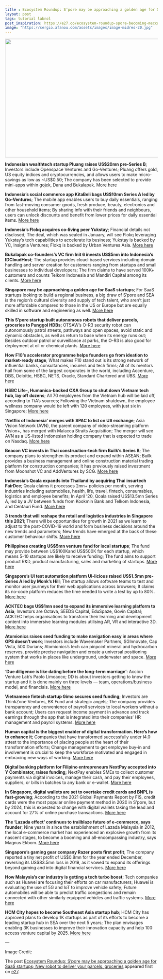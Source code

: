 ```yaml
---
title : Ecosystem Roundup: S’pore may be approaching a golden age for SaaS startups; New robot to deliver your parcels, groceries
layout: post
tags: tutorial labnol
post_inspiration: https://e27.co/ecosystem-roundup-spore-becoming-mecca-for-saas-startups-new-robot-to-deliver-your-parcels-groceries-20210325/
image: "https://sergio.afanou.com/assets/images/image-midres-20.jpg"
---
```


<img loading="lazy" class="aligncenter size-full wp-image-411001" src="https://e27.co/wp-content/uploads/2021/03/OTSAW_robot_1.png" alt="" width="690" height="390" />
<p><strong>Indonesian wealthtech startup Pluang raises US$20mn pre-Series B</strong>; Investors include Openspace Ventures and Go-Ventures; Pluang offers gold, US equity indices and cryptocurrencies, and allows users to make micro-savings as low as ~US$0.50; The company has been selected to provide mini-apps within gojek, Dana and Bukalapak. <a rel="follow" href="https://e27.co/pluang-rakes-in-us20m-pre-series-b-to-provide-easy-access-to-micro-savings-micro-investment-products-in-indonesia-20210322/">More here</a></p>
<p><strong>Indonesia&#8217;s social commerce app KitaBeli bags US$10mn Series A led by Go-Ventures</strong>; The mobile app enables users to buy daily essentials, ranging from fast-moving consumer goods, fresh produce, beauty, electronics and other household items; By sharing info with their friends and neighbours, users can unlock discounts and benefit from lower prices for daily essential items. <a rel="follow" href="https://e27.co/kitabeli-us10m-go-ventures-group-buying-app-indonesia-20210324/">More here</a></p>
<p><strong>Indonesia&#8217;s Flokq acquires co-living peer Yukstay</strong>; Financial details not disclosed; The deal, which was sealed in January, will see Flokq leveraging Yukstay&#8217;s tech capabilities to accelerate its business; Yukstay is backed by YC, Insignia Ventures; Flokq is backed by Urban Ventures Asia. <a rel="follow" href="https://www.dealstreetasia.com/stories/indonesia-flokq-yukstay-233352/">More here</a></p>
<p><strong>Bukalapak co-founders&#8217;s VC firm Init 6 invests US$5mn into Indonesia&#8217;s IDCloudHost</strong>; The startup provides cloud-based services including domain handling and server creation for customers ranging from startups and small businesses to individual developers; The firm claims to have served 100K+ customers and counts Telkom Indonesia and Mandiri Capital among its clients. <a rel="follow" href="https://e27.co/bukalapak-co-founders-invest-us5m-into-indonesian-cloud-service-provider-idcloudhost-20210323/">More here</a></p>
<p><strong>Singapore may be approaching a golden age for SaaS startups</strong>; For SaaS startups looking to build a regional business, a big draw of S&#8217;pore and SEA is the region&#8217;s cultural diversity and supply of tech talent, who aren’t just more affordable compared to those in the US or Europe but are equally skilled in software and engineering as well. <a rel="follow" href="https://www.techinasia.com/singapore-approaching-golden-age-saas-startups">More here</a></p>
<p><strong>This S’pore startup built autonomous robots that deliver parcels, groceries to Punggol HDBs</strong>; OTSAW&#8217;s O-R3 security robot can autonomously patrol streets, pathways and open spaces, avoid static and dynamic obstacles, as well as return to base when its energy runs out; Besides outdoor patrol or surveillance at parks, the O-R3 is also good for deployment at oil or chemical plants. <a rel="follow" href="https://vulcanpost.com/738850/otsaw-autonomous-delivery-robots-singapore/">More here</a></p>
<p><strong>How F10&#8217;s accelerator programme helps founders go from ideation to market-ready stage</strong>; What makes F10 stand out is its strong network of influential banks, consultancies, insurers and tech firms; All of its mentors hail from some of the largest corporates in the world, including Accenture, DBS, Deloitte, HSBC, NETS, Oracle, Standard Chartered and UBS. <a rel="follow" href="https://e27.co/behind-the-scenes-how-f10s-accelerator-programme-helps-founders-go-from-ideation-to-market-ready-stage-20210324/">More here</a></p>
<p><strong>HSBC Life-, Humanica-backed CXA Group to shut down Vietnam tech hub, lay off dozens</strong>; All 70 employees from the Vietnam hub will be laid off, according to TiA&#8217;s sources; Following the Vietnam shutdown, the employee wellness company would be left with 120 employees, with just six in Singapore; <a rel="follow" href="https://www.techinasia.com/cxa-group-to-shut-down-its-tech-hub-in-vietnam-by-april">More here</a></p>
<p><strong>&#8216;Netflix of Indonesia&#8217; merges with SPAC to list on US exchange</strong>; Asia Vision Network (AVN), the parent company of video-streaming platform Vision+, has merged with Malacca Straits Acquisition; The merger will see AVN as a US-listed Indonesian holding company that is expected to trade on Nasdaq. <a rel="follow" href="https://www.techinasia.com/netflix-indonesia-merges-spac-list-exchange">More here</a></p>
<p><strong>Beacon VC invests in Thai construction-tech firm Builk’s Series B</strong>; The company plans to strengthen its product and expand within ASEAN; Builk provides a business management and online construction material trading platform for construction companies; It has previously raised investment from Moonshot VC and AddVentures by SCG. <a rel="follow" href="https://e27.co/beacon-vc-joins-construction-tech-firm-builks-series-b-round-to-help-it-with-asean-expansion-20210324/">More here</a></p>
<p><strong>Indonesia&#8217;s Qoala expands into Thailand by acquiring Thai insurtech FairDee</strong>; Qoala claims it processes 2mn+ policies per month, serving industries including automobiles, health, life, travel, fintech, consumables, logistics and employee benefits; In April &#8217;20, Qoala raised US$13.5mn Series A, led by a JV between funds from Kookmin Bank and Telkom Indonesia, and Centauri Fund. <a rel="follow" href="https://e27.co/qoala-expands-into-thailand-by-acquiring-local-insurtech-platform-fairdee-20210324/">More here</a></p>
<p><strong>3 trends that will reshape the retail and logistics industries in Singapore this 2021</strong>; There will be opportunities for growth in 2021 as we learn to adjust to the post-COVID-19 world and form business decisions around the new trends and parameters; New trends have emerged at the back of these customer behaviour shifts. <a rel="follow" href="https://e27.co/3-trends-that-will-reshape-the-retail-and-logistics-industries-in-singapore-this-2021-20210323/">More here</a></p>
<p><strong>Philippines creating US$5mn venture fund for local startups</strong>; The fund may provide between US$100Kand US$500K for each startup, which means 5-10 startups are likely to receive funding; The fund aims to support product R&amp;D, product manufacturing, sales and marketing of startups. <a rel="follow" href="https://e27.co/philippines-creating-a-us5m-venture-fund-for-local-startups-20210323/">More here</a></p>
<p><strong>Singapore&#8217;s UI test automation platform UI-licious raised US$1.5mn pre-Series A led by Monk&#8217;s Hill</strong>; The startup allows software teams to test and monitor user journeys for their web applications across browsers; It claims its no-code platform reduces the time needed to write a test by up to 80%. <a rel="follow" href="https://e27.co/ui-licious-bags-us1-5m-pre-series-a-to-expand-ui-test-automation-platform-20210324/">More here</a></p>
<p><strong>ACKTEC bags US$1mn seed to expand its immersive learning platform to Asia</strong>; Investors are Octava, SEEDS Capital, EduSpaze, Govin Capital; ACKTEC helps organisations to transform their learning and development content into immersive learning modules utilising AR, VR and interactive 3D. <a rel="follow" href="https://e27.co/acktec-bags-us1m-seed-to-expand-its-immersive-learning-platform-to-asia-20210322/">More here</a></p>
<p><strong>Atomionics raises seed funding to make navigation easy in areas where GPS doesn’t work</strong>; Investors include Wavemaker Partners, SGInnovate, Cap Vista, 500 Durians; Atomionics&#8217;s tech can pinpoint mineral and hydrocarbon reserves, provide precise navigation and create a universal positioning system that works in places like underground, underwater and space. <a rel="follow" href="https://e27.co/atomionics-raises-seed-funding-to-make-navigation-easy-in-areas-where-gps-doesnt-work-20210323/">More here</a></p>
<p><strong>‘Due diligence is like dating before the long-term marriage’</strong>: Accion Venture Lab’s Paolo Limcaoco; DD is about investors getting to know the startup and it is done mainly on three levels &#8212; team, operations/business model, and financials. <a rel="follow" href="https://e27.co/due-diligence-is-like-dating-before-the-long-term-marriage-accion-venture-labs-paolo-limcaoco-20210323/">More here</a></p>
<p><strong>Vietnamese fintech startup Gimo secures seed funding</strong>; Investors are ThinkZone Ventures, BK Fund and strategic angels; The company provides transparency and convenience of payroll services to local workers without a bank account; Users can request income payment in advance and track earnings through the app that is integrated into their companies&#8217; HR management and payroll systems. <a rel="follow" href="https://e27.co/gimo-secures-seed-funding-for-vietnams-underbanked-workers-20210323/">More here</a></p>
<p><strong>Human capital is the biggest enabler of digital transformation. Here’s how to enhance it</strong>; Companies that have transformed successfully under I4.0 attest to the importance of placing people at the heart of their transformation efforts; Change management to get employee buy-in and involvement is crucial to keep the workforce motivated and engaged in embracing new ways of working. <a rel="follow" href="https://e27.co/human-capital-is-the-biggest-enabler-of-digital-transformation-heres-how-to-enhance-it-20210322/">More here</a></p>
<p><strong>Digital banking platform for Filipino entrepreneurs NextPay accepted into Y Combinator, raises funding;</strong> NextPay enables SMEs to collect customer payments via digital invoices, manage their cash, and pay their employees, suppliers, or bills in batches to any bank or e-wallet. <a rel="follow" href="https://e27.co/digital-banking-platform-for-filipino-entrepreneurs-nextpay-accepted-into-y-combinator-raises-funding-20210322/">More here</a></p>
<p><strong>In Singapore, digital wallets are set to overtake credit cards and BNPL is fast-growing</strong>; According to the 2021 Global Payments Report by FIS, credit cards were the most popular online payment method in 2020 in S&#8217;pore, but by 2024, this is expected to change with digital wallets taking the lead and account for 27% of online purchase transactions. <a rel="follow" href="https://fintechnews.sg/49762/mobilepayments/digital-wallet-bnpl-payments/">More here</a></p>
<p><strong>The ‘Lazada effect’ continues to trailblaze future of e-commerce, says founder</strong>; Nine years in since the establishment of Lazada Malaysia in 2012, the local e-commerce market has experienced an explosive growth from its nascent stages, to become a booming and all-encompassing industry, says Magnus Ekbom. <a rel="follow" href="https://www.malaymail.com/news/money/2021/03/24/lazada-founder-the-lazada-effect-continues-to-trailblaze-future-of-ecommerc/1960674">More here</a></p>
<p><strong>Singapore&#8217;s gaming gear company Razer posts first profit</strong>; The company reported a tiny net profit of US$0.8mn for the year ended December, reversing its US$83.5mn loss in 2019, as it vowed to expand its offerings beyond gaming and into digital financial services. <a rel="follow" href="https://asia.nikkei.com/Business/Technology/Singapore-s-gaming-gear-company-Razer-posts-first-profit">More here</a></p>
<p><strong>How Malaysia’s car industry is getting a tech turbo boost</strong>; Tech companies such as Huawei are focusing their efforts on car manufacturers; Huawei is evaluating the use of 5G and IoT to improve vehicle safety; Future automobiles will be able to predict traffic congestions and remain connected with other similarly equipped vehicles and traffic systems. <a rel="follow" href="https://govinsider.asia/digital-economy/how-malaysias-car-industry-is-getting-a-tech-turbo-boost/">More here</a></p>
<p><strong>HCM City hopes to become Southeast Asia startup hub</strong>; HCM City has approved plans to develop 1K startups as part of its efforts to become a leading startup hub in SEA over the next 5 years; The plan envisages enabling 3K businesses to improve their innovation capacity and help 100 access venture capital by 2025. <a rel="follow" href="https://vietnamnews.vn/economy/910135/hcm-city-hopes-to-become-southeast-asia-start-up-hub.html">More here</a></p>
<p>&#8212;</p>
<p>Image Credit:</p>
<p>The post <a rel="nofollow" href="https://e27.co/ecosystem-roundup-spore-becoming-mecca-for-saas-startups-new-robot-to-deliver-your-parcels-groceries-20210325/">Ecosystem Roundup: S&#8217;pore may be approaching a golden age for SaaS startups; New robot to deliver your parcels, groceries</a> appeared first on <a rel="nofollow" href="https://e27.co">e27</a>.</p>
